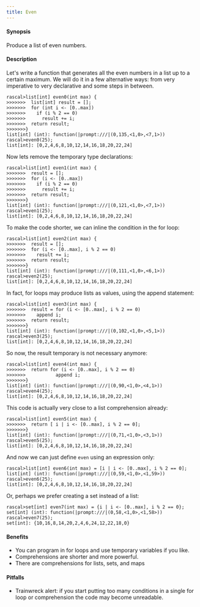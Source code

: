 ```yaml
---
title: Even
---
```


#### Synopsis

Produce a list of even numbers.

#### Description

Let's write a function that generates all the even numbers in a list up to a certain maximum. We will do it in a few alternative 
ways: from very imperative to very declarative and some steps in between.


```rascal-shell
rascal>list[int] even0(int max) {
>>>>>>>  list[int] result = [];
>>>>>>>  for (int i <- [0..max])
>>>>>>>    if (i % 2 == 0)
>>>>>>>      result += i;
>>>>>>>  return result;
>>>>>>>}
list[int] (int): function(|prompt:///|(0,135,<1,0>,<7,1>))
rascal>even0(25);
list[int]: [0,2,4,6,8,10,12,14,16,18,20,22,24]
```
Now lets remove the temporary type declarations:

```rascal-shell
rascal>list[int] even1(int max) {
>>>>>>>  result = [];
>>>>>>>  for (i <- [0..max])
>>>>>>>    if (i % 2 == 0)
>>>>>>>      result += i;
>>>>>>>  return result;
>>>>>>>}
list[int] (int): function(|prompt:///|(0,121,<1,0>,<7,1>))
rascal>even1(25);
list[int]: [0,2,4,6,8,10,12,14,16,18,20,22,24]
```
To make the code shorter, we can inline the condition in the for loop:

```rascal-shell
rascal>list[int] even2(int max) {
>>>>>>>  result = [];
>>>>>>>  for (i <- [0..max], i % 2 == 0)
>>>>>>>    result += i;
>>>>>>>  return result;
>>>>>>>}
list[int] (int): function(|prompt:///|(0,111,<1,0>,<6,1>))
rascal>even2(25);
list[int]: [0,2,4,6,8,10,12,14,16,18,20,22,24]
```
In fact, for loops may produce lists as values, using the append statement:

```rascal-shell
rascal>list[int] even3(int max) {
>>>>>>>  result = for (i <- [0..max], i % 2 == 0)
>>>>>>>    append i;
>>>>>>>  return result;
>>>>>>>}
list[int] (int): function(|prompt:///|(0,102,<1,0>,<5,1>))
rascal>even3(25);
list[int]: [0,2,4,6,8,10,12,14,16,18,20,22,24]
```
So now, the result temporary is not necessary anymore:

```rascal-shell
rascal>list[int] even4(int max) {
>>>>>>>  return for (i <- [0..max], i % 2 == 0)
>>>>>>>           append i;
>>>>>>>}
list[int] (int): function(|prompt:///|(0,90,<1,0>,<4,1>))
rascal>even4(25);
list[int]: [0,2,4,6,8,10,12,14,16,18,20,22,24]
```
This code is actually very close to a list comprehension already:

```rascal-shell
rascal>list[int] even5(int max) {
>>>>>>>  return [ i | i <- [0..max], i % 2 == 0];
>>>>>>>}
list[int] (int): function(|prompt:///|(0,71,<1,0>,<3,1>))
rascal>even5(25);
list[int]: [0,2,4,6,8,10,12,14,16,18,20,22,24]
```
And now we can just define `even` using an expression only:

```rascal-shell
rascal>list[int] even6(int max) = [i | i <- [0..max], i % 2 == 0];
list[int] (int): function(|prompt:///|(0,59,<1,0>,<1,59>))
rascal>even6(25);
list[int]: [0,2,4,6,8,10,12,14,16,18,20,22,24]
```
Or, perhaps we prefer creating a set instead of a list:

```rascal-shell
rascal>set[int] even7(int max) = {i | i <- [0..max], i % 2 == 0};
set[int] (int): function(|prompt:///|(0,58,<1,0>,<1,58>))
rascal>even7(25);
set[int]: {10,16,8,14,20,2,4,6,24,12,22,18,0}
```

#### Benefits

*  You can program in for loops and use temporary variables if you like.
*  Comprehensions are shorter and more powerful.
*  There are comprehensions for lists, sets, and maps

#### Pitfalls

*  Trainwreck alert: if you start putting too many conditions in a single for loop or comprehension the code may become unreadable.


